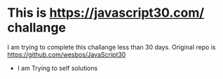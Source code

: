 # This is https://javascript30.com/ challange

I am trying to complete this challange less than 30 days.
Original repo is https://github.com/wesbos/JavaScript30

- I am Trying to self solutions
